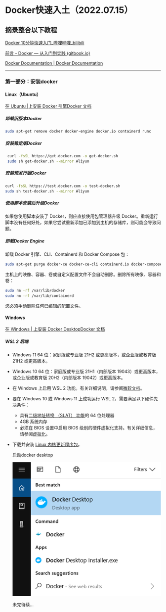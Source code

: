 # Docker快速入土（2022.07.15）

## 摘录整合以下教程

[Docker 10分钟快速入门_哔哩哔哩_bilibili](https://www.bilibili.com/video/BV1s54y1n7Ev)

[前言 - Docker — 从入门到实践 (gitbook.io)](https://yeasy.gitbook.io/docker_practice/)

[Docker Documentation | Docker Documentation](https://docs.docker.com/)

---

### 第一部分：安装docker

#### Linux（Ubuntu）

[在 Ubuntu |上安装 Docker 引擎Docker 文档](https://docs.docker.com/engine/install/ubuntu/)

##### 卸载旧版本Docker

```bash
sudo apt-get remove docker docker-engine docker.io containerd runc
```

##### 安装稳定版Docker

```bash
 curl -fsSL https://get.docker.com -o get-docker.sh
 sudo sh get-docker.sh --mirror Aliyun
```

##### 安装预发行版Docker

```bash
curl -fsSL https://test.docker.com -o test-docker.sh
sudo sh test-docker.sh --mirror Aliyun
```

##### 使用脚本安装后升级Docker

如果您使用脚本安装了 Docker，则应直接使用包管理器升级 Docker。重新运行脚本没有任何好处，如果它尝试重新添加已添加到主机的存储库，则可能会导致问题。

##### 卸载Docker Engine

卸载 Docker 引擎、CLI、Containerd 和 Docker Compose 包：

```bash
sudo apt-get purge docker-ce docker-ce-cli containerd.io docker-compose-plugin
```

主机上的映像、容器、卷或自定义配置文件不会自动删除。删除所有映像、容器和卷：

```bash
sudo rm -rf /var/lib/docker
sudo rm -rf /var/lib/containerd
```

您必须手动删除任何已编辑的配置文件。

#### Windows

[在 Windows | 上安装 Docker DesktopDocker 文档](https://docs.docker.com/desktop/install/windows-install/)

##### WSL 2 后端

- Windows 11 64 位：家庭版或专业版 21H2 或更高版本，或企业版或教育版 21H2 或更高版本。

- Windows 10 64 位：家庭版或专业版 21H1（内部版本 19043）或更高版本，或企业版或教育版 20H2（内部版本 19042）或更高版本。

- 在 Windows 上启用 WSL 2 功能。有关详细说明，请参阅[微软文档](https://docs.microsoft.com/en-us/windows/wsl/install-win10)。

- 要在 Windows 10 或 Windows 11 上成功运行 WSL 2，需要满足以下硬件先决条件：

  - 具有[二级地址转换 （SLAT） 功能](https://en.wikipedia.org/wiki/Second_Level_Address_Translation)的 64 位处理器
  - 4GB 系统内存
  - 必须在 BIOS 设置中启用 BIOS 级别的硬件虚拟化支持。有关详细信息，请参阅[虚拟化](https://docs.docker.com/desktop/windows/troubleshoot/#virtualization-must-be-enabled)。

- 下载并安装 [Linux 内核更新程序包](https://docs.microsoft.com/windows/wsl/wsl2-kernel)。

  启动docker desktop

  ![docker desktop](assets/62d0fee747bbe.png)

  未完待续...
